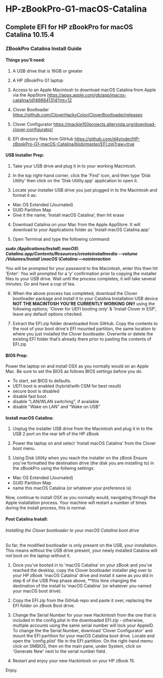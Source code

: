 # HP-zBookPro-G1-macOS-Catalina
## Complete EFI for HP zBookPro for macOS Catalina 10.15.4

### ZBookPro Catalina Install Guide

#### Things you’ll need:

1. A USB drive that is 16GB or greater

2. A HP zBookPro G1 laptop

3. Access to an Apple Macintosh to download macOS Catalina from Apple via the AppStore https://apps.apple.com/gb/app/macos-catalina/id1466841314?mt=12

4. Clover Bootloader https://github.com/CloverHackyColor/CloverBootloader/releases

5. Clover Configurator https://mackie100projects.altervista.org/download-clover-configurator/

5. EFI directory files from GitHub https://github.com/d4vinder/HP-zBookPro-G1-macOS-Catalina/blob/master/EFI.zip?raw=true

#### USB Installer Prep: 

1. Take your USB drive and plug it in to your working Macintosh.

2. In the top right-hand corner, click the 'Find' icon, and then type 'Disk Utility' then click on the 'Disk Utility.app' application to open it. 

3. Locate your installer USB drive you just plugged in to the Macintosh and format it as:
- Mac OS Extended (Journaled)
- GUID Partition Map
- Give it the name; ‘Install macOS Catalina’, then hit erase

4. Download Catalina on your Mac from the Apple AppStore. It will download to your Applications folder as 'Install macOS Catalina.app'

5. Open Terminal and type the following command:

***sudo /Applications/Install\ macOS\ Catalina.app/Contents/Resources/createinstallmedia --volume /Volumes/Install \macOS \Catalina —nointeraction***

You will be prompted for your password to the Macintosh, enter this then hit 'Enter'. You will prompted for a ‘y’ confirmation prior to copying the installer files to your USB drive. Wait until the process completes, it will take several minutes. Go and have a cup of tea.
 
6. When the above process has completed, download the Clover bootloader package and install it to your Catalina Installation USB device **NOT THE MACINTOSH YOU'RE CURRENTLY WORKING ON!!** using the following options; 'Clover for UEFI booting only’ & 'Install Clover in ESP’, leave any default options checked.

7. Extract the EFI.zip folder downloaded from GitHub. Copy the contents to the root of your boot drive's EFI mounted partition, the same location to where you just installed the Clover bootloader. Overwrite or delete the existing EFI folder that’s already there prior to pasting the contents of EFI.zip

#### BIOS Prep:

Power the laptop on and install OSX as you normally would on an Apple Mac. Be sure to set the BIOS as follows BIOS settings before you do.
- To start, set BIOS to defaults.
- UEFI boot is enabled (hybrid/with CSM for best result)
- secure boot is disabled
- disable fast boot
- disable "LAN/WLAN switching", if available
- disable "Wake on LAN" and "Wake on USB”

#### Install macOS Catalina:

1. Unplug the installer USB drive from the Macintosh and plug it in to the USB 2 port on the rear left of the HP zBook

2. Power the laptop on and select 'Install macOS Catalina' from the Clover boot menu. 

3. Using Disk Utility when you reach the installer on the zBook Ensure you’ve formatted the destination drive (the disk you are installing to) in the zBookPro using the follwing settings:

- Mac OS Extended (Journaled)
- GUID Partition Map
- name this macOS Catalina (or whatever your preference is)

Now, continue to install OSX as you normally would, navigating through the  Apple installation process. Your machine will restart a number of times during the install process, this is normal. 

#### Post Catalina Install:

###### Installing the Clover bootloader to your macOS Catalina boot drive

So far, the modified bootloader is only present on the USB, your installation. This means without the USB drive present, your newly installed Catalina will not boot on the laptop without it. 

1. Once you’ve booted in to 'macOS Catalina' on your zBook and you’ve reached the desktop, copy the Clover bootloader installer pkg over to your HP zBook 'macOS Catalina' drive and install it same as you did in step 6 of the USB Prep phase above, **this time changing the destination of the install to 'macOS Catalina' (or whatever you named your macOS boot drive).

2. Copy the EFI.zip from the GitHub repo and paste it over, replacing the EFI folder on zBook Boot drive. 

3. Change the Serial Number for your new Hackintosh from the one that is included in the config.plist in the downloaded EFI.zip - otherwise, multiple accounts using the same serial number will lock your AppleID. To change the the Serial Number, download 'Clover Configurator' and mount the EFI partition for your macOS Catalina boot drive. Locate and open the 'config.plist' file in the EFI partition. On the right-hand memu click on SMBIOS, then on the main pane, under System, click on 'Generate New' next to the serial number field.

4. Restart and enjoy your new Hackintosh on your HP zBook 15.

Enjoy. 

